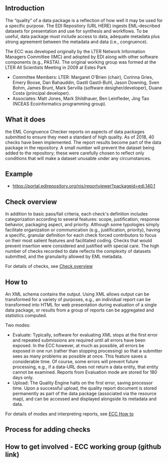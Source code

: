 ## Introduction
The “quality” of a data package is a reflection of how well it may be used for a specific purpose. The EDI Repository (URL HERE) ingests EML-described datasets for presentation and use for synthesis and workflows. To be useful, data package must include access to data, adequate metadata plus strong agreement between the metadata and data (i.e., congruence). 

The ECC was developed originally by the LTER Network Information Managers Committee (IMC) and adopted by EDI along with other software components (e.g., PASTA). The original working group was formed at the LTER All Scientists Meeting in 2009 at Estes Park
  -  Committee Members: LTER: Margaret O'Brien (chair), Corinna Gries, Emery Boose, Dan Bahauddin, Gastil Gastil-Buhl, Jason Downing, Sven Bohm, James Brunt, Mark Servilla (software desigher/developer), Duane Costa (principal developer). 
  -  Associates: Matt Jones, Mark Shildhauer, Ben Leinfleder, Jing Tao (NCEAS Ecoinformatics programming group).
## What it does
the EML Congruence Checker reports on aspects of data packages submitted to ensure they meet a standard of high quality. As of 2018, 40 checks have been implemented. The report results become part of the data package in the repository. A small number will prevent the dataset being added to the repository; these were carefully chosen to reflect only conditions that will make a dataset unusable under any circumstances. 
## Example
- https://portal.edirepository.org/nis/reportviewer?packageid=edi.140.1
## Check overview 
In addition to basic pass/fail criteria, each check's definition includes categorization according to several features: scope, justification, response behavior, packaging aspect, and priority. Although some typologies simply facilitate organization or communication (e.g., justification, priority), having a specific, granular definition for each check forced contributors to focus on their most salient features and facilitated coding. Checks that would prevent insertion were considered and justified with special care. The high number of checks recorded to date reflects the complexity of datasets submitted, and the granularity allowed by EML metadata.

For details of checks, see [Check overview ](check_overview.md)
## How to 
An XML schema contains the output. Using XML allows output can be transformed for a variety of purposes, e.g., an individual report can be transformed into HTML for web presentation during evaluation of a single data package, or results from a group of reports can be aggregated and statistics computed. 

Two modes: 
- Evaluate: Typically, software for evaluating XML stops at the first error and repeated submissions are required until all errors have been exposed. In the ECC however, at much as possible, all errors be exposed in one run (rather than stopping processing) so that a submitter sees as many problems as possible at once. This feature saves a considerable time. Of course, some errors will prevent future
processing, e.g., if a data-URL does not return a data entity, that entity cannot be examined. Reports from Evaluation mode are
stored for 180 days only.
- Upload:  The Quality Engine halts on the first error, saving processor time. Upon a successful upload, the quality report document is stored permanently as part of the data package (associated via the resource map), and can be accessed and displayed alongside its metadata and data. 

For details of modes and interpreting reports, see [ECC How to](ECC_how_to.md)

## Process for adding checks
## How to get involved - ECC working group (github link)


